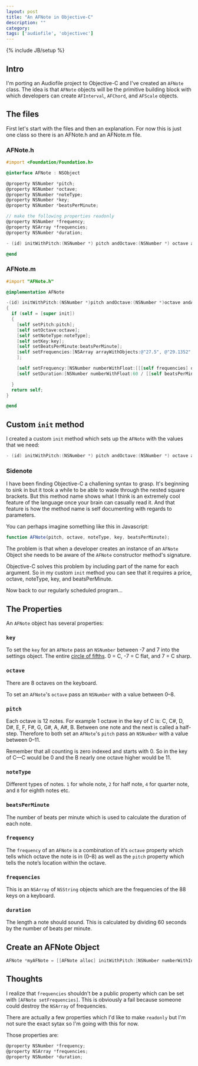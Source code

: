```yaml
---
layout: post
title: "An AFNote in Objective-C"
description: ""
category: 
tags: ['audiofile', 'objectivec']
---
```

{% include JB/setup %}

## Intro

I'm porting an Audiofile project to Objective-C and I've created an `AFNote`
class. The idea is that `AFNote` objects will be the primitive building block with
which developers can create `AFInterval`, `AFChord`, and `AFScale` objects.

## The files

First let's start with the files and then an explanation. For now this is just one class so there is an AFNote.h and an AFNote.m file.

### AFNote.h

```objectivec
#import <Foundation/Foundation.h>

@interface AFNote : NSObject

@property NSNumber *pitch;
@property NSNumber *octave;
@property NSNumber *noteType;
@property NSNumber *key;
@property NSNumber *beatsPerMinute;

// make the following properties readonly
@property NSNumber *frequency;
@property NSArray *frequencies;
@property NSNumber *duration;

- (id) initWithPitch:(NSNumber *) pitch andOctave:(NSNumber *) octave andAFNoteType:(NSNumber *) noteType andKey:(NSNumber *) key andBeatsPerMinute:(NSNumber *) beatsPerMinute;

@end
```

### AFNote.m

```objectivec
#import "AFNote.h"

@implementation AFNote

-(id) initWithPitch:(NSNumber *)pitch andOctave:(NSNumber *)octave andAFNoteType:(NSNumber *)noteType andKey:(NSNumber *)key andBeatsPerMinute:(NSNumber *)beatsPerMinute
{
  if (self = [super init])
  {
    [self setPitch:pitch];
    [self setOctave:octave];
    [self setNoteType:noteType];
    [self setKey:key];
    [self setBeatsPerMinute:beatsPerMinute];
    [self setFrequencies:[NSArray arrayWithObjects:@"27.5", @"29.1352", @"30.8677", @"32.7032", @"34.6478", @"36.7081", @"38.8909", @"41.2034", @"43.6535", @"46.2493", @"48.9994", @"51.9131", @"55", @"58.2705", @"61.7354", @"65.4064", @"69.2957", @"73.4162", @"77.7817", @"82.4069", @"87.3071", @"92.4986", @"97.9989", @"103.826", @"110", @"116.541", @"123.471", @"130.813", @"138.591", @"146.832", @"155.563", @"164.814", @"174.614", @"184.997", @"195.998", @"207.652", @"220.000", @"233.082", @"246.942", @"261.626", @"277.183", @"293.665", @"311.127", @"329.628", @"349.228", @"369.994", @"391.995", @"415.305", @"440", @"466.164", @"493.883", @"523.251", @"554.365", @"587.330", @"622.254", @"659.255", @"698.456", @"739.989", @"783.991", @"830.609", @"880", @"932.328", @"987.767", @"1046.50", @"1108.73", @"1174.66", @"1244.51", @"1318.51", @"1396.91", @"1479.98", @"1567.98", @"1661.22", @"1760", @"1864.66", @"1975.53", @"2093", @"2217.46", @"2349.32", @"2489.02", @"2637.02", @"2793.83", @"2959.96", @"3135.96", @"3322.44", @"3520", @"3729.31", @"3951.07", @"4186.01", nil]
    ];

    [self setFrequency:[NSNumber numberWithFloat:[[[self frequencies] objectAtIndex:[[self octave] intValue] * 12 + [[self pitch] intValue]] floatValue]]];
    [self setDuration:[NSNumber numberWithFloat:60 / [[self beatsPerMinute] floatValue]]];

  }
  return self;
}

@end
```

## Custom `init` method

I created a custom `init` method which sets up the `AFNote` with the values that we need:

```objectivec
- (id) initWithPitch:(NSNumber *) pitch andOctave:(NSNumber *) octave andAFNoteType:(NSNumber *) noteType andKey:(NSNumber *) key andBeatsPerMinute:(NSNumber *) beatsPerMinute;
```

### Sidenote

I have been finding Objective-C a challening syntax to grasp. It's beginning to sink in but it took a while to be able to wade through the nested square
brackets. But this method name shows what I think is an extremely cool feature
of the language once your brain can casually read it. And that feature is how
the method name is self documenting with regards to parameters.

You can perhaps imagine something like this in Javascript:

```javascript
function AFNote(pitch, octave, noteType, key, beatsPerMinute);
``` 

The problem is that when a developer creates an instance of an `AFNote` Object she
needs to be aware of the `AFNote` constructor method's signature.

Objective-C solves this problem by including part of the name for each argument.
So in my custom `init` method you can see that it requires a price, octave,
noteType, key, and beatsPerMinute.

Now back to our regularly scheduled program...

## The Properties

An `AFNote` object has several properties:

### `key`

To set the `key` for an `AFNote` pass an `NSNumber` between -7 and 7 into the settings object. The entire [circle of fifths](http://en.wikipedia.org/wiki/Circle_of_fifths). 0 = C, -7 = C flat, and 7 = C sharp. 

### `octave`

There are 8 octaves on the keyboard.

To set an `AFNote`'s `octave` pass an `NSNumber` with a value between 0&ndash;8. 

### `pitch`

Each octave is 12 notes. For example 1 octave in the key of C is: C, C#, D, D#, E, F, F#, G, G#, A, A#, B. Between one
note and the next is called a half-step. Therefore to both set an `AFNote`'s `pitch` pass an `NSNumber` with a value between 0&ndash;11. 

Remember that all counting is zero indexed and starts with 0. So in the key of C—C would be 0 and the B nearly one octave higher would be 11.

### `noteType`

Different types of notes. `1` for whole note, `2` for half note, `4` for
quarter note, and `8` for eighth notes etc.

### `beatsPerMinute`

The number of beats per minute which is used to calculate the duration of each note.

### `frequency`

The `frequency` of an `AFNote` is a combination of it’s `octave` property which tells which octave the note is in (0–8) as well as the `pitch` property which tells the note’s location within the octave.  

### `frequencies`

This is an `NSArray` of `NSString` objects which are the frequencies of the 88
keys on a keyboard.

### `duration`

The length a note should sound. This is calculated by dividing 60 seconds by the
number of beats per minute.

## Create an AFNote Object

```objectivec
AFNote *myAFNote = [[AFNote alloc] initWithPitch:[NSNumber numberWithInt:3] andOctave:[NSNumber numberWithInt:0] andNoteType:[NSNumber numberWithInt:8] andKey:[NSNumber numberWithInt:0] andBeatsPerMinute:[NSNumber numberWithInt:120]];
```

## Thoughts

I realize that `frequencies` shouldn't be a public property which can be set
with `[AFNote setFrequencies]`. This is obviously a fail because someone could
destroy the `NSArray` of frequencies.

There are actually a few properties which I'd like to make `readonly` but I'm
not sure the exact sytax so I'm going with this for now.

Those properties are:

```objectivec
@property NSNumber *frequency;
@property NSArray *frequencies;
@property NSNumber *duration;
```
